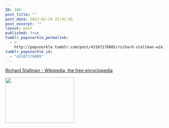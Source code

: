 ```yaml
---
ID: 246
post_title: ""
post_date: 2013-02-14 23:41:45
post_excerpt: ""
layout: post
published: true
tumblr_popsnorkle_permalink:
  - >
    http://popsnorkle.tumblr.com/post/43107176085/richard-stallman-wikipedia-the-free-encyclopedia
tumblr_popsnorkle_id:
  - "43107176085"
---
```

<a href="http://wikipedia.org/wiki/Richard_Stallman">Richard Stallman - Wikipedia, the free encyclopedia</a>

<img src="http://upload.wikimedia.org/wikipedia/commons/thumb/b/b8/Rms_at_pitt.jpg/220px-Rms_at_pitt.jpg" width="220" height="146" class="alignnone" />